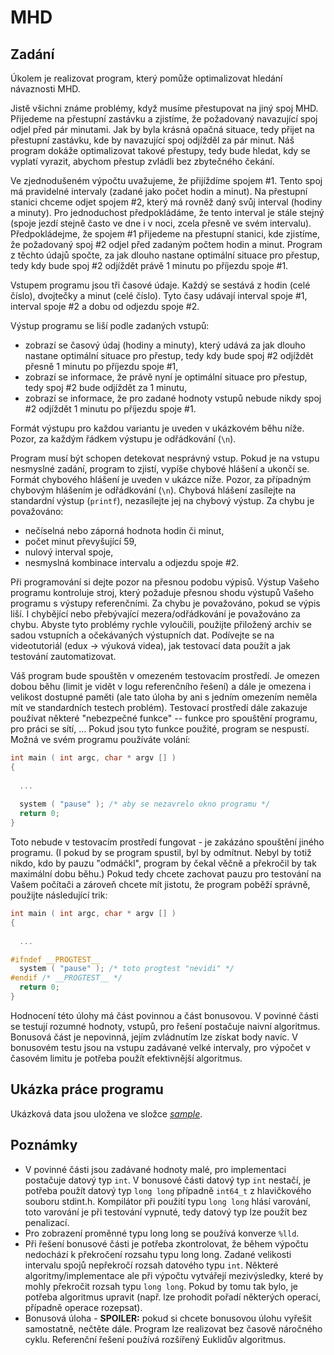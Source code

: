 # MHD
## Zadání
Úkolem je realizovat program, který pomůže optimalizovat hledání návaznosti MHD.

Jistě všichni známe problémy, když musíme přestupovat na jiný spoj MHD. Přijedeme na přestupní zastávku a zjistíme, že požadovaný navazující spoj odjel před pár minutami. Jak by byla krásná opačná situace, tedy přijet na přestupní zastávku, kde by navazující spoj odjížděl za pár minut. Náš program dokáže optimalizovat takové přestupy, tedy bude hledat, kdy se vyplatí vyrazit, abychom přestup zvládli bez zbytečného čekání.

Ve zjednodušeném výpočtu uvažujeme, že přijíždíme spojem #1. Tento spoj má pravidelné intervaly (zadané jako počet hodin a minut). Na přestupní stanici chceme odjet spojem #2, který má rovněž daný svůj interval (hodiny a minuty). Pro jednoduchost předpokládáme, že tento interval je stále stejný (spoje jezdí stejně často ve dne i v noci, zcela přesně ve svém intervalu). Předpokládejme, že spojem #1 přijedeme na přestupní stanici, kde zjistíme, že požadovaný spoj #2 odjel před zadaným počtem hodin a minut. Program z těchto údajů spočte, za jak dlouho nastane optimální situace pro přestup, tedy kdy bude spoj #2 odjíždět právě 1 minutu po příjezdu spoje #1.

Vstupem programu jsou tři časové údaje. Každý se sestává z hodin (celé číslo), dvojtečky a minut (celé číslo). Tyto časy udávají interval spoje #1, interval spoje #2 a dobu od odjezdu spoje #2.

Výstup programu se liší podle zadaných vstupů:

* zobrazí se časový údaj (hodiny a minuty), který udává za jak dlouho nastane optimální situace pro přestup, tedy kdy bude spoj #2 odjíždět přesně 1 minutu po příjezdu spoje #1,
* zobrazí se informace, že právě nyní je optimální situace pro přestup, tedy spoj #2 bude odjíždět za 1 minutu,
* zobrazí se informace, že pro zadané hodnoty vstupů nebude nikdy spoj #2 odjíždět 1 minutu po příjezdu spoje #1.

Formát výstupu pro každou variantu je uveden v ukázkovém běhu níže. Pozor, za každým řádkem výstupu je odřádkování (`\n`).

Program musí být schopen detekovat nesprávný vstup. Pokud je na vstupu nesmyslné zadání, program to zjistí, vypíše chybové hlášení a ukončí se. Formát chybového hlášení je uveden v ukázce níže. Pozor, za případným chybovým hlášením je odřádkování (`\n`). Chybová hlášení zasílejte na standardní výstup (`printf`), nezasílejte jej na chybový výstup. Za chybu je považováno:

* nečíselná nebo záporná hodnota hodin či minut,
* počet minut převyšující 59,
* nulový interval spoje,
* nesmyslná kombinace intervalu a odjezdu spoje #2.

Při programování si dejte pozor na přesnou podobu výpisů. Výstup Vašeho programu kontroluje stroj, který požaduje přesnou shodu výstupů Vašeho programu s výstupy referenčními. Za chybu je považováno, pokud se výpis liší. I chybějící nebo přebývající mezera/odřádkování je považováno za chybu. Abyste tyto problémy rychle vyloučili, použijte přiložený archiv se sadou vstupních a očekávaných výstupních dat. Podívejte se na videotutoriál (edux -> výuková videa), jak testovací data použít a jak testování zautomatizovat.

Váš program bude spouštěn v omezeném testovacím prostředí. Je omezen dobou běhu (limit je vidět v logu referenčního řešení) a dále je omezena i velikost dostupné paměti (ale tato úloha by ani s jedním omezením neměla mít ve standardních testech problém). Testovací prostředí dále zakazuje používat některé "nebezpečné funkce" -- funkce pro spouštění programu, pro práci se sítí, ... Pokud jsou tyto funkce použité, program se nespustí. Možná ve svém programu používáte volání:

```c
int main ( int argc, char * argv [] )
{
 
  ...
     
  system ( "pause" ); /* aby se nezavrelo okno programu */
  return 0;
}
```

Toto nebude v testovacím prostředí fungovat - je zakázáno spouštění jiného programu. (I pokud by se program spustil, byl by odmítnut. Nebyl by totiž nikdo, kdo by pauzu "odmáčkl", program by čekal věčně a překročil by tak maximální dobu běhu.) Pokud tedy chcete zachovat pauzu pro testování na Vašem počítači a zároveň chcete mít jistotu, že program poběží správně, použijte následující trik:

```c
int main ( int argc, char * argv [] )
{
 
  ...

#ifndef __PROGTEST__
  system ( "pause" ); /* toto progtest "nevidi" */
#endif /* __PROGTEST__ */
  return 0;
}
```

Hodnocení této úlohy má část povinnou a část bonusovou. V povinné části se testují rozumné hodnoty, vstupů, pro řešení postačuje naivní algoritmus. Bonusová část je nepovinná, jejím zvládnutím lze získat body navíc. V bonusovém testu jsou na vstupu zadávané velké intervaly, pro výpočet v časovém limitu je potřeba použít efektivnější algoritmus.

## Ukázka práce programu
Ukázková data jsou uložena ve složce [_sample_](sample).

## Poznámky
* V povinné části jsou zadávané hodnoty malé, pro implementaci postačuje datový typ `int`. V bonusové části datový typ `int` nestačí, je potřeba použít datový typ `long long` případně `int64_t` z hlavičkového souboru stdint.h. Kompilátor při použití typu `long long` hlásí varování, toto varování je při testování vypnuté, tedy datový typ lze použít bez penalizací.
* Pro zobrazení proměnné typu long long se používá konverze `%lld`.
* Při řešení bonusové části je potřeba zkontrolovat, že během výpočtu nedochází k překročení rozsahu typu long long. Zadané velikosti intervalu spojů nepřekročí rozsah datového typu `int`. Některé algoritmy/implementace ale při výpočtu vytvářejí mezivýsledky, které by mohly překročit rozsah typu `long long`. Pokud by tomu tak bylo, je potřeba algoritmus upravit (např. lze prohodit pořadí některých operací, případně operace rozepsat).
* Bonusová úloha - **SPOILER:** pokud si chcete bonusovou úlohu vyřešit samostatně, nečtěte dále. Program lze realizovat bez časově náročného cyklu. Referenční řešení používá rozšířený Euklidův algoritmus.